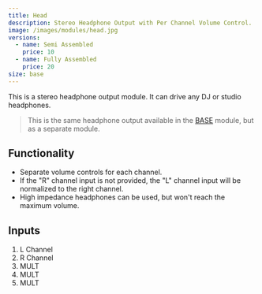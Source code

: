 ```yaml
---
title: Head
description: Stereo Headphone Output with Per Channel Volume Control.
image: /images/modules/head.jpg
versions:
  - name: Semi Assembled
    price: 10
  - name: Fully Assembled
    price: 20
size: base
---
```



This is a stereo headphone output module. It can drive any DJ or studio headphones.

> This is the same headphone output available in the [BASE](/modules/base) module, but as a separate module.

## Functionality

* Separate volume controls for each channel.
* If the "R" channel input is not provided, the "L" channel input will be normalized to the right channel.
* High impedance headphones can be used, but won't reach the maximum volume.


## Inputs

1. L Channel
2. R Channel
3. MULT
4. MULT
5. MULT